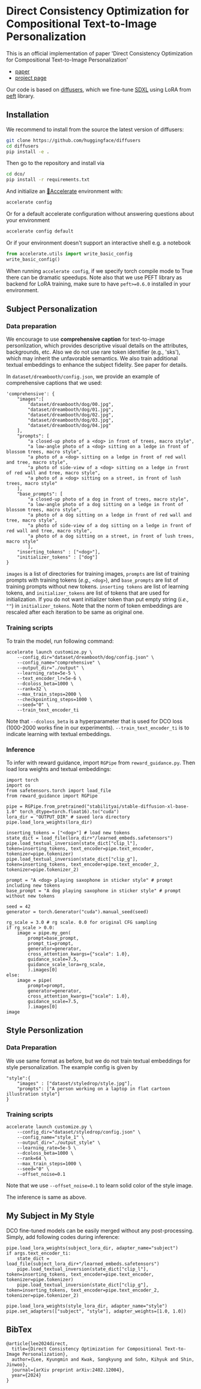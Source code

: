 # Direct Consistency Optimization for Compositional Text-to-Image Personalization
This is an official implementation of paper 'Direct Consistency Optimization for Compositional Text-to-Image Personalization' 
- [paper]() 
- [project page]() 

Our code is based on [diffusers](), which we fine-tune [SDXL]() using LoRA from [peft]() library. 

## Installation
We recommend to install from the source the latest version of diffusers:
```bash
git clone https://github.com/huggingface/diffusers
cd diffusers
pip install -e .
```

Then go to the repository and install via
```bash
cd dco/
pip install -r requirements.txt
```

And initialize an [🤗Accelerate](https://github.com/huggingface/accelerate/) environment with:

```bash
accelerate config
```

Or for a default accelerate configuration without answering questions about your environment

```bash
accelerate config default
```

Or if your environment doesn't support an interactive shell e.g. a notebook

```python
from accelerate.utils import write_basic_config
write_basic_config()
```

When running `accelerate config`, if we specify torch compile mode to True there can be dramatic speedups. 
Note also that we use PEFT library as backend for LoRA training, make sure to have `peft>=0.6.0` installed in your environment.

## Subject Personalization 
### Data preparation

We encourage to use **comprehensive caption** for text-to-image personlization, which provides descriptive visual details on the attributes, backgrounds, etc. Also we do not use rare token identifier (e.g., 'sks'), which may inherit the unfavorable semantics. We also train additional textual embeddings to enhance the subject fidelity. See paper for details.

In `dataset/dreambooth/config.json`, we provide an example of comprehensive captions that we used:
```
'comprehensive': {
    "images":[
        "dataset/dreambooth/dog/00.jpg",
        "dataset/dreambooth/dog/01.jpg",
        "dataset/dreambooth/dog/02.jpg", 
        "dataset/dreambooth/dog/03.jpg",
        "dataset/dreambooth/dog/04.jpg"
    ],
    "prompts": [
        "a closed-up photo of a <dog> in front of trees, macro style",
        "a low-angle photo of a <dog> sitting on a ledge in front of blossom trees, macro style",
        "a photo of a <dog> sitting on a ledge in front of red wall and tree, macro style",
        "a photo of side-view of a <dog> sitting on a ledge in front of red wall and tree, macro style",
        "a photo of a <dog> sitting on a street, in front of lush trees, macro style"
    ],
    "base_prompts": [
        "a closed-up photo of a dog in front of trees, macro style",
        "a low-angle photo of a dog sitting on a ledge in front of blossom trees, macro style",
        "a photo of a dog sitting on a ledge in front of red wall and tree, macro style",
        "a photo of side-view of a dog sitting on a ledge in front of red wall and tree, macro style",
        "a photo of a dog sitting on a street, in front of lush trees, macro style"
        ],
    "inserting_tokens" : ["<dog>"],
    "initializer_tokens" : ["dog"]
}
```
`images` is a list of directories for training images, `prompts` are list of training prompts with training tokens (*e.g.,* `<dog>`), and `base_prompts` are list of training prompts without new tokens. `inserting tokens` are list of learning tokens, and `initializer_tokens` are list of tokens that are used for initialization. If you do not want initializer token than put empty string (*i.e.,* `""`) in `initializer_tokens`. Note that the norm of token embeddings are rescaled after each iteration to be same as original one.


### Training scripts
To train the model, run following command:
```
accelerate launch customize.py \
    --config_dir="dataset/dreambooth/dog/config.json" \
    --config_name="comprehensive" \
    --output_dir="./output" \
    --learning_rate=5e-5 \
    --text_encoder_lr=5e-6 \
    --dcoloss_beta=1000 \
    --rank=32 \
    --max_train_steps=2000 \
    --checkpointing_steps=1000 \
    --seed="0" \
    --train_text_encoder_ti
```
Note that `--dcoloss_beta` is a hyperparameter that is used for DCO loss (1000-2000 works fine in our experiments). `--train_text_encoder_ti` is to indicate learning with textual embeddings. 

### Inference
To infer with reward guidance, import `RGPipe` from `reward_guidance.py`. Then load lora weights and textual embeddings:
```
import torch
import os
from safetensors.torch import load_file
from reward_guidance import RGPipe

pipe = RGPipe.from_pretrained("stabilityai/stable-diffusion-xl-base-1.0" torch_dtype=torch.float16).to("cuda")    
lora_dir = "OUTPUT_DIR" # saved lora directory
pipe.load_lora_weights(lora_dir)

inserting_tokens = ["<dog>"] # load new tokens    
state_dict = load_file(lora_dir+"/learned_embeds.safetensors")
pipe.load_textual_inversion(state_dict["clip_l"], token=inserting_tokens, text_encoder=pipe.text_encoder, tokenizer=pipe.tokenizer)
pipe.load_textual_inversion(state_dict["clip_g"], token=inserting_tokens, text_encoder=pipe.text_encoder_2, tokenizer=pipe.tokenizer_2)

prompt = "A <dog> playing saxophone in sticker style" # prompt including new tokens
base_prompt = "A dog playing saxophone in sticker style" # prompt without new tokens

seed = 42
generator = torch.Generator("cuda").manual_seed(seed)

rg_scale = 3.0 # rg scale. 0.0 for original CFG sampling
if rg_scale > 0.0:
    image = pipe.my_gen(
        prompt=base_prompt,
        prompt_ti=prompt, 
        generator=generator,
        cross_attention_kwargs={"scale": 1.0},
        guidance_scale=7.5,
        guidance_scale_lora=rg_scale,
        ).images[0]
else:
    image = pipe(
        prompt=prompt, 
        generator=generator,
        cross_attention_kwargs={"scale": 1.0},
        guidance_scale=7.5,
        ).images[0]
image
```

## Style Personlization
### Data Preparation
We use same format as before, but we do not train textual embeddings for style personalization. The example config is given by 
```
"style":{
    "images" : ["dataset/styledrop/style.jpg"],
    "prompts": ["A person working on a laptop in flat cartoon illustration style"]
}
```

### Training scripts
```
accelerate launch customize.py \
    --config_dir="dataset/styledrop/config.json" \
    --config_name="style_1" \
    --output_dir="./output_style" \
    --learning_rate=5e-5 \
    --dcoloss_beta=1000 \
    --rank=64 \
    --max_train_steps=1000 \
    --seed="0" \
    --offset_noise=0.1
```
Note that we use `--offset_noise=0.1` to learn solid color of the style image.

The inference is same as above.

## My Subject in My Style
DCO fine-tuned models can be easily merged without any post-processing. Simply, add following codes during inference: 
```
pipe.load_lora_weights(subject_lora_dir, adapter_name="subject")
if args.text_encoder_ti:
    state_dict = load_file(subject_lora_dir+"/learned_embeds.safetensors")
    pipe.load_textual_inversion(state_dict["clip_l"], token=inserting_tokens, text_encoder=pipe.text_encoder, tokenizer=pipe.tokenizer)
    pipe.load_textual_inversion(state_dict["clip_g"], token=inserting_tokens, text_encoder=pipe.text_encoder_2, tokenizer=pipe.tokenizer_2)

pipe.load_lora_weights(style_lora_dir, adapter_name="style")
pipe.set_adapters(["subject", "style"], adapter_weights=[1.0, 1.0])
```


## BibTex
```
@article{lee2024direct,
  title={Direct Consistency Optimization for Compositional Text-to-Image Personalization},
  author={Lee, Kyungmin and Kwak, Sangkyung and Sohn, Kihyuk and Shin, Jinwoo},
  journal={arXiv preprint arXiv:2402.12004},
  year={2024}
}
``` 
